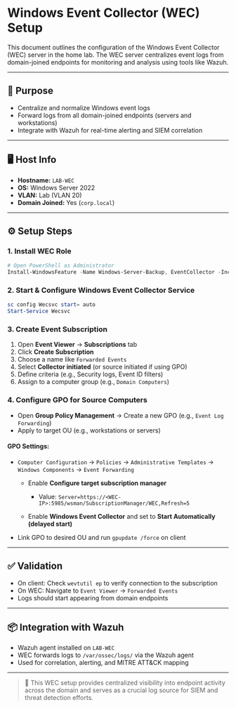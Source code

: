 # Windows Event Collector (WEC) Setup

This document outlines the configuration of the Windows Event Collector (WEC) server in the home lab. The WEC server centralizes event logs from domain-joined endpoints for monitoring and analysis using tools like Wazuh.

---

## 🎯 Purpose

* Centralize and normalize Windows event logs
* Forward logs from all domain-joined endpoints (servers and workstations)
* Integrate with Wazuh for real-time alerting and SIEM correlation

---

## 🖥️ Host Info

* **Hostname:** `LAB-WEC`
* **OS:** Windows Server 2022
* **VLAN:** Lab (VLAN 20)
* **Domain Joined:** Yes (`corp.local`)

---

## ⚙️ Setup Steps

### 1. Install WEC Role

```powershell
# Open PowerShell as Administrator
Install-WindowsFeature -Name Windows-Server-Backup, EventCollector -IncludeManagementTools
```

### 2. Start & Configure Windows Event Collector Service

```powershell
sc config Wecsvc start= auto
Start-Service Wecsvc
```

### 3. Create Event Subscription

1. Open **Event Viewer** → **Subscriptions** tab
2. Click **Create Subscription**
3. Choose a name like `Forwarded Events`
4. Select **Collector initiated** (or source initiated if using GPO)
5. Define criteria (e.g., Security logs, Event ID filters)
6. Assign to a computer group (e.g., `Domain Computers`)

### 4. Configure GPO for Source Computers

* Open **Group Policy Management** → Create a new GPO (e.g., `Event Log Forwarding`)
* Apply to target OU (e.g., workstations or servers)

#### GPO Settings:

* `Computer Configuration` → `Policies` → `Administrative Templates` → `Windows Components` → `Event Forwarding`

  * Enable **Configure target subscription manager**

    * Value: `Server=https://<WEC-IP>:5985/wsman/SubscriptionManager/WEC,Refresh=5`
  * Enable **Windows Event Collector** and set to **Start Automatically (delayed start)**

* Link GPO to desired OU and run `gpupdate /force` on client

---

## ✅ Validation

* On client: Check `wevtutil ep` to verify connection to the subscription
* On WEC: Navigate to `Event Viewer` → `Forwarded Events`
* Logs should start appearing from domain endpoints

---

## 📦 Integration with Wazuh

* Wazuh agent installed on `LAB-WEC`
* WEC forwards logs to `/var/ossec/logs/` via the Wazuh agent
* Used for correlation, alerting, and MITRE ATT\&CK mapping

---

> 🧠 This WEC setup provides centralized visibility into endpoint activity across the domain and serves as a crucial log source for SIEM and threat detection efforts.
